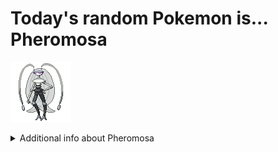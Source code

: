 # Today's random Pokemon is... Pheromosa

![Pheromosa shiny sprite](https://raw.githubusercontent.com/PokeAPI/sprites/master/sprites/pokemon/shiny/795.png)

<details>
<summary>Additional info about Pheromosa</summary>

| srpite type | image |
|------|------|
| back_default | ![Pheromosa back_default sprite](https://raw.githubusercontent.com/PokeAPI/sprites/master/sprites/pokemon/back/795.png) |
| back_shiny | ![Pheromosa back_shiny sprite](https://raw.githubusercontent.com/PokeAPI/sprites/master/sprites/pokemon/back/shiny/795.png) |
| front_default | ![Pheromosa front_default sprite](https://raw.githubusercontent.com/PokeAPI/sprites/master/sprites/pokemon/795.png) | </details>